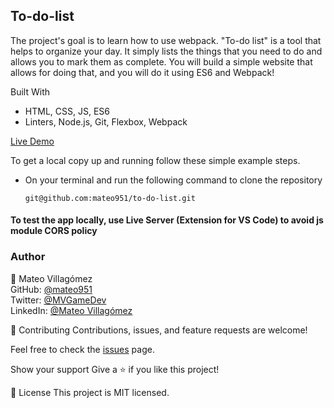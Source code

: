 ## To-do-list ##

The project's goal is to learn how to use webpack. "To-do list" is a tool that helps to organize your day. It simply lists the things that you need to do and allows you to mark them as complete. You will build a simple website that allows for doing that, and you will do it using ES6 and Webpack!

Built With

- HTML, CSS, JS, ES6
- Linters, Node.js, Git, Flexbox, Webpack

[Live Demo](https://mateo951.github.io/to-do-list/)

To get a local copy up and running follow these simple example steps.

- On your terminal and run the following command to clone the repository

  `git@github.com:mateo951/to-do-list.git`

#### To test the app locally, use Live Server (Extension for VS Code) to avoid js module CORS policy ####

### Author ###

👤 Mateo Villagómez<br>
GitHub: [@mateo951](https://github.com/mateo951)<br>
Twitter: [@MVGameDev](https://twitter.com/MVGameDev)<br>
LinkedIn: [@Mateo Villagómez](https://www.linkedin.com/in/mateo-villagómez/)<br>

🤝 Contributing
Contributions, issues, and feature requests are welcome!

Feel free to check the [issues](https://github.com/mateo951/to-do-list/issues) page.

Show your support
Give a ⭐️ if you like this project!

📝 License
This project is MIT licensed.
